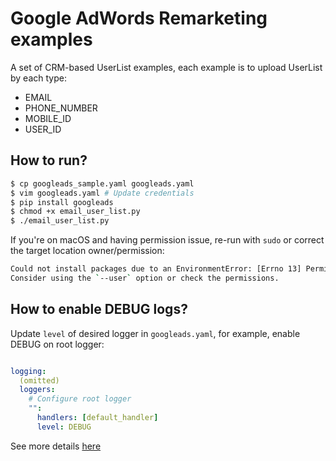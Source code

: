 # Google AdWords Remarketing examples

A set of CRM-based UserList examples, each example is to upload UserList by each
type:
- EMAIL
- PHONE_NUMBER
- MOBILE_ID
- USER_ID

## How to run?

``` sh
$ cp googleads_sample.yaml googleads.yaml
$ vim googleads.yaml # Update credentials
$ pip install googleads
$ chmod +x email_user_list.py
$ ./email_user_list.py
```

If you're on macOS and having permission issue, re-run with `sudo` or correct
the target location owner/permission:

``` sh
Could not install packages due to an EnvironmentError: [Errno 13] Permission denied: '/usr/local/lib/python2.7/site-packages/googleads-12.0.0.dist-info/INSTALLER'
Consider using the `--user` option or check the permissions.
```

## How to enable DEBUG logs?
Update `level` of desired logger in `googleads.yaml`, for example, enable DEBUG
on root logger:

``` yaml

logging:
  (omitted)
  loggers:
    # Configure root logger
    "":
      handlers: [default_handler]
      level: DEBUG
```

See more details [here](https://github.com/googleads/googleads-python-lib)

